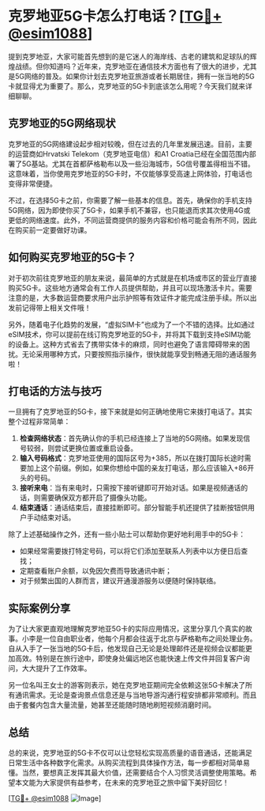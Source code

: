 # 克罗地亚5G卡怎么打电话？[[TG💪+ @esim1088](https://t.me/s/esim1088)]

提到克罗地亚，大家可能首先想到的是它迷人的海岸线、古老的建筑和足球队的辉煌战绩。但你知道吗？近年来，克罗地亚在通信技术方面也有了很大的进步，尤其是5G网络的普及。如果你计划去克罗地亚旅游或者长期居住，拥有一张当地的5G卡就显得尤为重要了。那么，克罗地亚的5G卡到底该怎么用呢？今天我们就来详细聊聊。

## 克罗地亚的5G网络现状

克罗地亚的5G网络建设起步相对较晚，但在过去的几年里发展迅速。目前，主要的运营商如Hrvatski Telekom（克罗地亚电信）和A1 Croatia已经在全国范围内部署了5G基站。尤其在首都萨格勒布以及一些沿海城市，5G信号覆盖得相当不错。这意味着，当你使用克罗地亚的5G卡时，不仅能够享受高速上网体验，打电话也变得非常便捷。

不过，在选择5G卡之前，你需要了解一些基本的信息。首先，确保你的手机支持5G网络，因为即使你买了5G卡，如果手机不兼容，也只能退而求其次使用4G或更低的网络速度。此外，不同运营商提供的服务内容和价格可能会有所不同，因此在购买前一定要做好功课。

## 如何购买克罗地亚的5G卡？

对于初次前往克罗地亚的朋友来说，最简单的方式就是在机场或市区的营业厅直接购买5G卡。这些地方通常会有工作人员提供帮助，并且可以现场激活卡片。需要注意的是，大多数运营商要求用户出示护照等有效证件才能完成注册手续。所以出发前记得带上相关文件哦！

另外，随着电子化趋势的发展，“虚拟SIM卡”也成为了一个不错的选择。比如通过eSIM技术，你可以提前在线订购克罗地亚的5G卡，并将其下载到支持eSIM功能的设备上。这种方式省去了携带实体卡的麻烦，同时也避免了语言障碍带来的困扰。无论采用哪种方式，只要按照指示操作，很快就能享受到畅通无阻的通话服务啦！

## 打电话的方法与技巧

一旦拥有了克罗地亚的5G卡，接下来就是如何正确地使用它来拨打电话了。其实整个过程非常简单：

1. **检查网络状态**：首先确认你的手机已经连接上了当地的5G网络。如果发现信号较弱，则尝试更换位置或重启设备。
2. **输入号码格式**：克罗地亚使用的国际区号为+385，所以在拨打国际长途时需要加上这个前缀。例如，如果你想给中国的亲友打电话，那么应该输入+86开头的号码。
3. **接听来电**：当有来电时，只需按下接听键即可开始对话。如果是视频通话的话，则需要确保双方都开启了摄像头功能。
4. **结束通话**：通话结束后，直接挂断即可。部分智能手机还提供了挂断按钮供用户手动结束对话。

除了上述基础操作之外，还有一些小贴士可以帮助你更好地利用手中的5G卡：

- 如果经常需要拨打特定号码，可以将它们添加至联系人列表中以方便日后查找；
- 定期查看账户余额，以免因欠费而导致通讯中断；
- 对于频繁出国的人群而言，建议开通漫游服务以便随时保持联络。

## 实际案例分享

为了让大家更直观地理解克罗地亚5G卡的实际应用情况，这里分享几个真实的故事。小李是一位自由职业者，他每个月都会往返于北京与萨格勒布之间处理业务。自从入手了一张当地的5G卡后，他发现自己无论是处理邮件还是视频会议都能更加高效。特别是在旅行途中，即使身处偏远地区也能快速上传文件并回复客户询问，大大提升了工作效率。

另一位名叫王女士的游客则表示，她在克罗地亚期间完全依赖这张5G卡解决了所有通讯需求。无论是查询景点信息还是与当地导游沟通行程安排都非常顺利。而且由于套餐内包含大量流量，她甚至还能随时随地刷短视频消磨时间。

## 总结

总的来说，克罗地亚的5G卡不仅可以让您轻松实现高质量的语音通话，还能满足日常生活中各种数字化需求。从购买流程到具体操作方法，每一步都相对简单易懂。当然，要想真正发挥其最大价值，还需要结合个人习惯灵活调整使用策略。希望本文能为大家提供有益参考，在未来的克罗地亚之旅中留下美好回忆！

[[TG💪+ @esim1088](https://t.me/s/esim1088) ![Image](https://i.postimg.cc/4NQfJmqS/Snipaste-2025-05-13-00-14-12.png)]